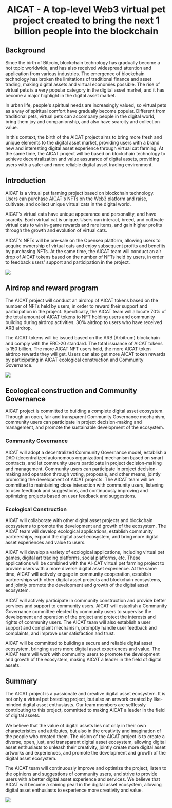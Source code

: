 # <center>AICAT - A top-level Web3 virtual pet project created to bring the next 1 billion people into the blockchain</center>

## Background

Since the birth of Bitcoin, blockchain technology has gradually become a hot topic worldwide, and has also received widespread attention and application from various industries. The emergence of blockchain technology has broken the limitations of traditional finance and asset trading, making digital assets and virtual economies possible. The rise of virtual pets is a very popular category in the digital asset market, and it has become a major highlight in the digital asset market.

In urban life, people's spiritual needs are increasingly valued, so virtual pets as a way of spiritual comfort have gradually become popular. Different from traditional pets, virtual pets can accompany people in the digital world, bring them joy and companionship, and also have scarcity and collection value.

In this context, the birth of the AICAT project aims to bring more fresh and unique elements to the digital asset market, providing users with a brand new and interesting digital asset experience through virtual cat farming. At the same time, the AICAT project will be based on blockchain technology to achieve decentralization and value assurance of digital assets, providing users with a safer and more reliable digital asset trading environment.

## Introduction

AICAT is a virtual pet farming project based on blockchain technology. Users can purchase AICAT's NFTs on the Web3 platform and raise, cultivate, and collect unique virtual cats in the digital world.

AICAT's virtual cats have unique appearance and personality, and have scarcity. Each virtual cat is unique. Users can interact, breed, and cultivate virtual cats to win in-game rewards and rare items, and gain higher profits through the growth and evolution of virtual cats.

AICAT's NFTs will be pre-sale on the Opensea platform, allowing users to acquire ownership of virtual cats and enjoy subsequent profits and benefits by purchasing NFTs. At the same time, the AICAT team will conduct an air drop of AICAT tokens based on the number of NFTs held by users, in order to feedback users' support and participation in the project.

![](1.png)

## Airdrop and reward program

The AICAT project will conduct an airdrop of AICAT tokens based on the number of NFTs held by users, in order to reward their support and participation in the project. Specifically, the AICAT team will allocate 70% of the total amount of AICAT tokens to NFT holding users and community building during airdrop activities. 30% airdrop to users who have received ARB airdrop.

The AICAT tokens will be issued based on the ARB (Arbitrum) blockchain and comply with the ERC-20 standard. The total issuance of AICAT tokens is 150 billion. The more AICAT NFT users hold, the more AICAT token airdrop rewards they will get. Users can also get more AICAT token rewards by participating in AICAT ecological construction and Community Governance.

![](7.png)

## Ecological construction and Community Governance

AICAT project is committed to building a complete digital asset ecosystem. Through an open, fair and transparent Community Governance mechanism, community users can participate in project decision-making and management, and promote the sustainable development of the ecosystem.

### Community Governance

AICAT will adopt a decentralized Community Governance model, establish a DAO (decentralized autonomous organization) mechanism based on smart contracts, and let community users participate in project decision-making and management. Community users can participate in project decision-making and operation through voting, proposals, and other means, jointly promoting the development of AICAT projects. The AICAT team will be committed to maintaining close interaction with community users, listening to user feedback and suggestions, and continuously improving and optimizing projects based on user feedback and suggestions.

### Ecological Construction

AICAT will collaborate with other digital asset projects and blockchain ecosystems to promote the development and growth of the ecosystem. The AICAT team will develop ecological applications, establish community partnerships, expand the digital asset ecosystem, and bring more digital asset experiences and value to users.

AICAT will develop a variety of ecological applications, including virtual pet games, digital art trading platforms, social platforms, etc. These applications will be combined with the AI-CAT virtual pet farming project to provide users with a more diverse digital asset experience. At the same time, AICAT will actively engage in community cooperation, establish partnerships with other digital asset projects and blockchain ecosystems, and jointly promote the development and growth of the digital asset ecosystem.

AICAT will actively participate in community construction and provide better services and support to community users. AICAT will establish a Community Governance committee elected by community users to supervise the development and operation of the project and protect the interests and rights of community users. The AICAT team will also establish a user support and complaint mechanism, promptly handle user feedback and complaints, and improve user satisfaction and trust.

AICAT will be committed to building a secure and reliable digital asset ecosystem, bringing users more digital asset experiences and value. The AICAT team will work with community users to promote the development and growth of the ecosystem, making AICAT a leader in the field of digital assets.

## Summary

The AICAT project is a passionate and creative digital asset ecosystem. It is not only a virtual pet breeding project, but also an artwork created by like-minded digital asset enthusiasts. Our team members are selflessly contributing to this project, committed to making AICAT a leader in the field of digital assets.

We believe that the value of digital assets lies not only in their own characteristics and attributes, but also in the creativity and imagination of the people who created them. The vision of the AICAT project is to create a diverse, open, just, and transparent digital asset ecosystem, allowing digital asset enthusiasts to unleash their creativity, jointly create more digital asset artworks and experiences, and promote the development and growth of the digital asset ecosystem.

The AICAT team will continuously improve and optimize the project, listen to the opinions and suggestions of community users, and strive to provide users with a better digital asset experience and services. We believe that AICAT will become a shining pearl in the digital asset ecosystem, allowing digital asset enthusiasts to experience more creativity and value.

![](13.png)

